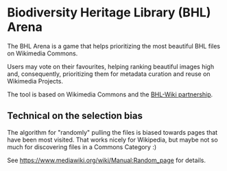 # Biodiversity Heritage Library (BHL) Arena 

The BHL Arena is a game that helps prioritizing the most beautiful BHL files on Wikimedia Commons. 

Users may vote on their favourites, helping ranking beautiful images high and, consequently, prioritizing them for metadata curation and reuse on Wikimedia Projects. 

The tool is based on Wikimedia Commons and the [BHL-Wiki partnership](https://meta.wikimedia.org/wiki/BHL).

## Technical on the selection bias

The algorithm for "randomly" pulling the files is biased towards pages that have been most visited. That works nicely for Wikipedia, but maybe not so much for discovering files in a Commons Category :) 

See https://www.mediawiki.org/wiki/Manual:Random_page for details. 
